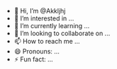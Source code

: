 - 👋 Hi, I’m @Akkljhj
- 👀 I’m interested in ...
- 🌱 I’m currently learning ...
- 💞️ I’m looking to collaborate on ...
- 📫 How to reach me ...
- 😄 Pronouns: ...
- ⚡ Fun fact: ...

<!---
Akkljhj/Akkljhj is a ✨ special ✨ repository because its `README.md` (this file) appears on your GitHub profile.
[Uploading Cuento Peruano _ El Torito De La Piel Brillante…]()--->
